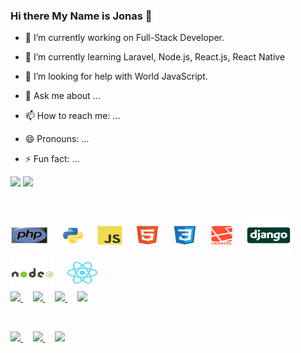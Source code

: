 ### Hi there My Name is Jonas 👋

- 🔭 I’m currently working on Full-Stack Developer.
- 🌱 I’m currently learning Laravel, Node.js, React.js, React Native
- 🤔 I’m looking for help with World JavaScript.
- 💬 Ask me about ...
- 📫 How to reach me: ...
- 😄 Pronouns: ...
- ⚡ Fun fact: ...

  <!-- RESUMO DO PERFIL Github -->
  
<div>
  <img height="180em" src="https://github-readme-stats.vercel.app/api?username=jonasfm1&&show_icons=true&theme=ocean_dark">
  <img height="180em" src="https://github-readme-stats.vercel.app/api/top-langs/?username=jonasfm1&layout=compact&theme=ocean_dark">
</div>

<br> <!-- LINGUAGENS USO PROFISSIONAL E EDUCACIONAL -->

<div style="display: inline-block">
  <img align="center" height="50" width="60" src="https://raw.githubusercontent.com/devicons/devicon/master/icons/php/php-original.svg" />
  &nbsp &nbsp
  <img align="center" height="30" width="40" src="https://raw.githubusercontent.com/devicons/devicon/master/icons/python/python-original.svg" />
  &nbsp &nbsp
  <img align="center" height="30" width="40" src="https://raw.githubusercontent.com/devicons/devicon/master/icons/javascript/javascript-original.svg" />
  &nbsp &nbsp
  <img align="center" height="30" width="40" src="https://raw.githubusercontent.com/devicons/devicon/master/icons/html5/html5-original.svg" />
  &nbsp &nbsp
  <img align="center" height="30" width="40" src="https://raw.githubusercontent.com/devicons/devicon/master/icons/css3/css3-original.svg" />
  &nbsp &nbsp
  <img align="center" height="30" width="40" src="https://github.com/devicons/devicon/blob/master/icons/laravel/laravel-plain-wordmark.svg" />
  &nbsp &nbsp
  <img align="center" height="60" width="70" src="https://github.com/devicons/devicon/blob/master/icons/django/django-original.svg" />
  &nbsp &nbsp
  <img align="center" height="60" width="70" src="https://github.com/devicons/devicon/blob/master/icons/nodejs/nodejs-original-wordmark.svg" />
  &nbsp &nbsp
  <img align="center" height="40" width="50" src="https://github.com/devicons/devicon/blob/master/icons/react/react-original.svg" />
</div>

<!-- MEUS SISTEMAS OPERACIONAIS -->

<div>
  <a href="" target="_blank"> <img src="https://img.shields.io/badge/Windows-0078D6?style=for-the-badge&logo=windows&logoColor=white" target="_blank"/> <a/>
    &nbsp &nbsp
  <a href="" target="_blank"> <img src="https://img.shields.io/badge/Ubuntu-E95420?style=for-the-badge&logo=ubuntu&logoColor=white" target="_blank"/> <a/>
    &nbsp &nbsp
  <a href="" target="_blank"> <img src="https://img.shields.io/badge/Linux_Mint-87CF3E?style=for-the-badge&logo=linux-mint&logoColor=white" target="_blank"/> <a/>
    &nbsp &nbsp
  <a href="" target="_blank"> <img src="https://img.shields.io/badge/mac%20os-000000?style=for-the-badge&logo=apple&logoColor=white" target="_blank"/> <a/>
</div>
    
<br> <!-- MINHAS REDES SOCIAIS -->
    
<div>
  <a href="https://www.linkedin.com/in/jonas-maciel-02258a147/" target="_blank"> <img src="https://img.shields.io/badge/LinkedIn-0077B5?style=for-the-badge&logo=linkedin&logoColor=white" target="_blank"/> <a/>
    &nbsp &nbsp
  <a href="mailto:jonas.ferutcci@gmail.com" target="_blank"> <img src="https://img.shields.io/badge/Gmail-D14836?style=for-the-badge&logo=gmail&logoColor=white" target="_blank"/> <a/>
    &nbsp &nbsp
  <a href="https://github.com/jonasfm1" target="_blank"> <img src="https://img.shields.io/badge/GitHub-100000?style=for-the-badge&logo=github&logoColor=white" target="_blank"/> <a/>
</div>

